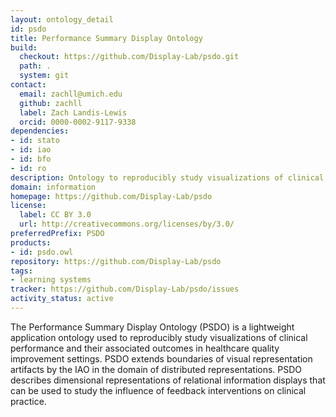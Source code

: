 ```yaml
---
layout: ontology_detail
id: psdo
title: Performance Summary Display Ontology
build:
  checkout: https://github.com/Display-Lab/psdo.git
  path: .
  system: git
contact:
  email: zachll@umich.edu
  github: zachll
  label: Zach Landis-Lewis
  orcid: 0000-0002-9117-9338
dependencies:
- id: stato
- id: iao
- id: bfo
- id: ro
description: Ontology to reproducibly study visualizations of clinical performance
domain: information
homepage: https://github.com/Display-Lab/psdo
license:
  label: CC BY 3.0
  url: http://creativecommons.org/licenses/by/3.0/
preferredPrefix: PSDO
products:
- id: psdo.owl
repository: https://github.com/Display-Lab/psdo
tags:
- learning systems
tracker: https://github.com/Display-Lab/psdo/issues
activity_status: active
---
```


The Performance Summary Display Ontology (PSDO) is a lightweight application ontology used to
reproducibly study visualizations of clinical performance and their associated outcomes in 
healthcare quality improvement settings. 
PSDO extends boundaries of visual representation artifacts by the IAO in the domain of distributed
representations. 
PSDO describes dimensional representations of relational information displays that can be used to
study the influence of feedback interventions on clinical practice.
